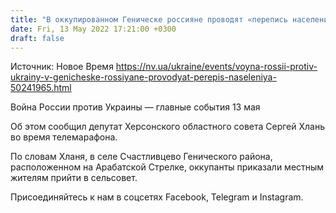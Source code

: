 ```yaml
---
title: "В оккупированном Геническе россияне проводят «перепись населения»"
date: Fri, 13 May 2022 17:21:00 +0300
draft: false
---
```

Источник: Новое Время https://nv.ua/ukraine/events/voyna-rossii-protiv-ukrainy-v-genicheske-rossiyane-provodyat-perepis-naseleniya-50241965.html


Война России против Украины — главные события 13 мая

 Об этом сообщил депутат Херсонского областного совета Сергей Хлань во время телемарафона.

По словам Хланя, в селе Счастливцево Генического района, расположенном на Арабатской Стрелке, оккупанты приказали местным жителям прийти в сельсовет.

Присоединяйтесь к нам в соцсетях Facebook, Telegram и Instagram.
